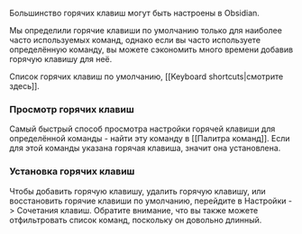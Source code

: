 Большинство горячих клавиш могут быть настроены в Obsidian.

Мы определили горячие клавиши по умолчанию только для наиболее часто используемых команд, однако если вы часто используете определённую команду, вы можете сэкономить много времени добавив горячую клавишу для неё.

Cписок горячих клавиш по умолчанию, [[Keyboard shortcuts|смотрите здесь]].

### Просмотр горячих клавиш

Самый быстрый способ просмотра настройки горячей клавиши для определённой команды - найти эту команду в [[Палитра команд]]. Если для этой команды указана горячая клавиша, значит она установлена.

### Установка горячих клавиш

Чтобы добавить горячую клавишу, удалить горячую клавишу, или восстановить горячие клавиши по умолчанию, перейдите в Настройки -> Сочетания клавиш. Обратите внимание, что вы также можете отфильтровать список команд, поскольку он довольно длинный.